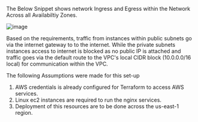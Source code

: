 The Below Snippet shows network Ingress and Egress within the Network Across all Availabiltiy Zones.

![image](https://github.com/user-attachments/assets/a0353960-937e-46f1-a84d-925894b8a004)


Based on the requirements, traffic from instances within public subnets go via the internet gateway to to the internet. While the private subnets instances access to internet is blocked as no public IP is attached and traffic goes via the default route to the VPC's local CIDR block (10.0.0.0/16 local) for communication within the VPC.

The following Assumptions were made for this set-up
1.  AWS credentials is already configured for Terraform to access AWS services.
2.  Linux ec2 instances are required to run the nginx services.
3.  Deployment of this resources are to be done across the us-east-1 region.

